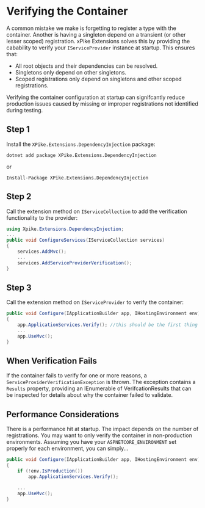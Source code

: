 # Verifying the Container

A common mistake we make is forgetting to register a type with the container. Another is having a singleton depend on a
transient (or other lesser scoped) registration. xPike Extensions solves this by providing the cabability to verify
your `IServiceProvider` instance at startup. This ensures that:

* All root objects and their dependencies can be resolved.
* Singletons only depend on other singletons.
* Scoped registrations only depend on singletons and other scoped registrations.

Verifying the container configuration at startup can signifcantly reduce production issues caused by missing or improper
registrations not identified during testing.

## Step 1

Install the `XPike.Extensions.DependencyInjection` package:

```
dotnet add package XPike.Extensions.DependencyInjection
```

or

```
Install-Package XPike.Extensions.DependencyInjection
```

## Step 2

Call the extension method on `IServiceCollection` to add the verification functionality to the provider:

```cs
using Xpike.Extensions.DependencyInjection;
...
public void ConfigureServices(IServiceCollection services)
{
    services.AddMvc();
    ...
    services.AddServiceProviderVerification();
}
```

## Step 3

Call the extension method on `IServiceProvider` to verify the container:

```cs
public void Configure(IApplicationBuilder app, IHostingEnvironment env)
{
    app.ApplicationServices.Verify(); //this should be the first thing you do.
    ...
    app.UseMvc();
}
```

## When Verification Fails

If the container fails to verify for one or more reasons, a `ServiceProviderVerificationException` is thrown. The
exception contains a `Results` property, providing an IEnumerable of VerifcationResults that can be inspected for
details about why the container failed to validate.

## Performance Considerations

There is a performance hit at startup. The impact depends on the number of registrations.
You may want to only verify the container in non-production environments. Assuming you have your
`ASPNETCORE_ENVIRONMENT` set properly for each environment, you can simply...

```cs
public void Configure(IApplicationBuilder app, IHostingEnvironment env)
{
    if (!env.IsProduction())
        app.ApplicationServices.Verify();

    ...
    app.UseMvc();
}
```
